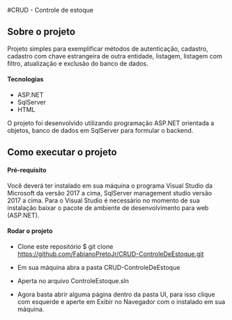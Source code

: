 #CRUD - Controle de estoque

## Sobre o projeto
Projeto simples para exemplificar métodos de autenticação, cadastro, cadastro com chave estrangeira de outra entidade, listagem, listagem com filtro, atualização e exclusão do banco de dados.

#### Tecnologias
- ASP.NET
- SqlServer
- HTML

O projeto foi desenvolvido utilizando programação ASP.NET orientada a objetos, banco de dados em SqlServer para formular o backend.

## Como executar o projeto
#### Pré-requisito
Você deverá ter instalado em sua máquina o programa Visual Studio da Microsoft da versão 2017 a cima, SqlServer management studio versão 2017 a cima. Para o Visual Studio é necessário no momento de sua instalação baixar o pacote de ambiente de desenvolvimento para web (ASP.NET).

#### Rodar o projeto

- Clone este repositório $ git clone https://github.com/FabianoPretoJr/CRUD-ControleDeEstoque.git

- Em sua máquina abra a pasta  CRUD-ControleDeEstoque
- Aperta no arquivo ControleEstoque.sln
- Agora basta abrir alguma página dentro da pasta UI, para isso clique com esquerde e aperte em Exibir no Navegador com o instalado em sua máquina.
